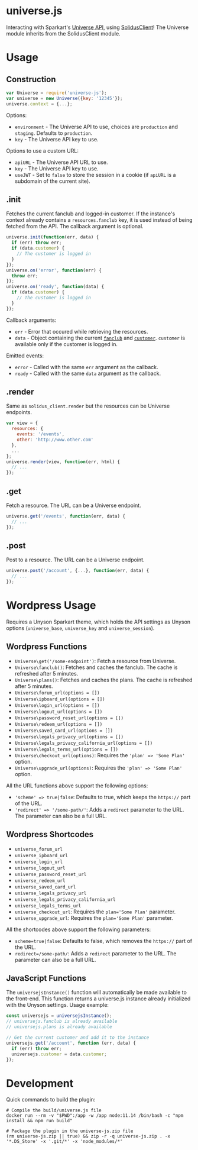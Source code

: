# universe.js

Interacting with Sparkart's [Universe API](http://docs.services.sparkart.net), using [SolidusClient](https://github.com/solidusjs/solidus-client)! The Universe module inherits from the SolidusClient module.

# Usage

## Construction

```javascript
var Universe = require('universe-js');
var universe = new Universe({key: '12345'});
universe.context = {...};
```

Options:
 - `environment` - The Universe API to use, choices are `production` and `staging`. Defaults to `production`.
 - `key` - The Universe API key to use.

Options to use a custom URL:
 - `apiURL` - The Universe API URL to use.
 - `key` - The Universe API key to use.
 - `useJWT` - Set to `false` to store the session in a cookie (if `apiURL` is a subdomain of the current site).

## .init

Fetches the current fanclub and logged-in customer. If the instance's context already contains a `resources.fanclub` key, it is used instead of being fetched from the API. The callback argument is optional.

```javascript
universe.init(function(err, data) {
  if (err) throw err;
  if (data.customer) {
    // The customer is logged in
  }
});
universe.on('error', function(err) {
  throw err;
});
universe.on('ready', function(data) {
  if (data.customer) {
    // The customer is logged in
  }
});
```

Callback arguments:
 - `err` - Error that occured while retrieving the resources.
 - `data` - Object containing the current [`fanclub`](http://docs.services.sparkart.net/fanclubs) and [`customer`](http://docs.services.sparkart.net/customer_accounts). `customer` is available only if the customer is logged in.

Emitted events:
 - `error` - Called with the same `err` argument as the callback.
 - `ready` - Called with the same `data` argument as the callback.

## .render

Same as `solidus_client.render` but the resources can be Universe endpoints.

```javascript
var view = {
  resources: {
    events: '/events',
    other: 'http://www.other.com'
  },
  ...
};
universe.render(view, function(err, html) {
  // ...
});
```

## .get

Fetch a resource. The URL can be a Universe endpoint.

```javascript
universe.get('/events', function(err, data) {
  // ...
});
```

## .post

Post to a resource. The URL can be a Universe endpoint.

```javascript
universe.post('/account', {...}, function(err, data) {
  // ...
});
```

# Wordpress Usage

Requires a Unyson Sparkart theme, which holds the API settings as Unyson options (`universe_base`, `universe_key` and `universe_session`).

## Wordpress Functions

 - `Universe\get('/some-endpoint')`: Fetch a resource from Universe.
 - `Universe\fanclub()`: Fetches and caches the fanclub. The cache is refreshed after 5 minutes.
 - `Universe\plans()`: Fetches and caches the plans. The cache is refreshed after 5 minutes.
 - `Universe\forum_url(options = [])`
 - `Universe\ipboard_url(options = [])`
 - `Universe\login_url(options = [])`
 - `Universe\logout_url(options = [])`
 - `Universe\password_reset_url(options = [])`
 - `Universe\redeem_url(options = [])`
 - `Universe\saved_card_url(options = [])`
 - `Universe\legals_privacy_url(options = [])`
 - `Universe\legals_privacy_california_url(options = [])`
 - `Universe\legals_terms_url(options = [])`
 - `Universe\checkout_url(options)`: Requires the `'plan' => 'Some Plan'` option.
 - `Universe\upgrade_url(options)`: Requires the `'plan' => 'Some Plan'` option.

All the URL functions above support the following options:

 - `'scheme' => true|false`: Defaults to true, which keeps the `https://` part of the URL.
 - `'redirect' => '/some-path/'`: Adds a `redirect` parameter to the URL. The parameter can also be a full URL.

## Wordpress Shortcodes

 - `universe_forum_url`
 - `universe_ipboard_url`
 - `universe_login_url`
 - `universe_logout_url`
 - `universe_password_reset_url`
 - `universe_redeem_url`
 - `universe_saved_card_url`
 - `universe_legals_privacy_url`
 - `universe_legals_privacy_california_url`
 - `universe_legals_terms_url`
 - `universe_checkout_url`: Requires the `plan='Some Plan'` parameter.
 - `universe_upgrade_url`: Requires the `plan='Some Plan'` parameter.

All the shortcodes above support the following parameters:

 - `scheme=true|false`: Defaults to false, which removes the `https://` part of the URL.
 - `redirect=/some-path/`: Adds a `redirect` parameter to the URL. The parameter can also be a full URL.

## JavaScript Functions

The `universejsInstance()` function will automatically be made available to the front-end. This function returns a universe.js instance already initialized with the Unyson settings. Usage example:

```javascript
const universejs = universejsInstance();
// universejs.fanclub is already available
// universejs.plans is already available

// Get the current customer and add it to the instance
universejs.get('/account', function (err, data) {
  if (err) throw err;
  universejs.customer = data.customer;
});
```

# Development

Quick commands to build the plugin:

```shell
# Compile the build/universe.js file
docker run --rm -v "$PWD":/app -w /app node:11.14 /bin/bash -c "npm install && npm run build"

# Package the plugin in the universe-js.zip file
(rm universe-js.zip || true) && zip -r -q universe-js.zip . -x '*.DS_Store' -x '.git/*' -x 'node_modules/*'
```
